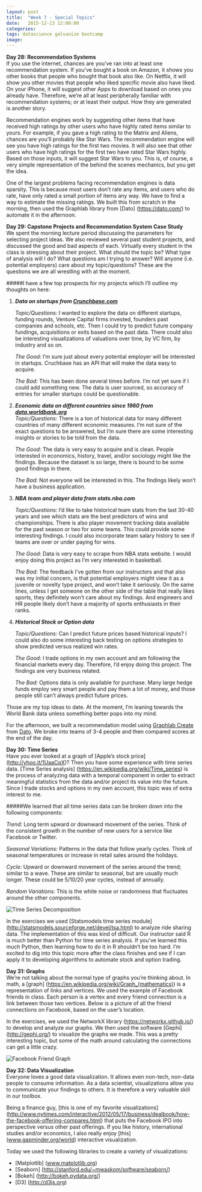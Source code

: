 ```yaml
---
layout: post
title:  "Week 7 - Special Topics"
date:   2015-12-13 12:00:00
categories:
tags: datascience galvanize bootcamp
image:
---
```


**Day 28: Recommendation Systems**  
If you use the internet, chances are you’ve ran into at least one recommendation system. If you’ve bought a book on Amazon, it shows you other books that people who bought that book also like. On Netflix, it will show you other movies that people who liked specific movie also have liked. On your iPhone, it will suggest other Apps to download based on ones you already have. Therefore, we’re all at least peripherally familiar with recommendation systems; or at least their output. How they are generated is another story.

Recommendation engines work by suggesting other items that have received high ratings by other users who have highly rated items similar to yours. For example, if you gave a high rating to the Matrix and Aliens, chances are you’ll probably like Star Wars. The recommendation engine will see you have high ratings for the first two movies. It will also see that other users who have high ratings for the first two have rated Star Wars highly. Based on those inputs, it will suggest Star Wars to you. This is, of course, a very simple representation of the behind the scenes mechanics, but you get the idea.

One of the largest problems facing recommendation engines is data sparsity. This is because most users don’t rate any items, and users who do rate, have only rated a small portion of items any way. We have to find a way to estimate the missing ratings. We built this from scratch in the morning, then used the Graphlab library from [Dato] (https://dato.com/) to automate it in the afternoon.

**Day 29: Capstone Projects and Recommendation System Case Study**  
We spent the morning lecture period discussing the parameters for selecting project ideas. We also reviewed several past student projects, and discussed the good and bad aspects of each. Virtually every student in the class is stressing about their project. What should the topic be? What type of analysis will I do? What questions am I trying to answer? Will anyone (i.e. potential employers) care about my topic/questions? These are the questions we are all wrestling with at the moment.

#####I have a few top prospects for my projects which I’ll outline my thoughts on here:

1. **_Data on startups from [Crunchbase.com](www.crunchbase.com)_**  

	*Topic/Questions:* I wanted to explore the data on different startups, funding rounds, Venture Capital firms invested, founders past companies and schools, etc. Then I could try to predict future company fundings, acquisitions or exits based on the past data. There could also be interesting visualizations of valuations over time, by VC firm, by industry and so on.

	*The Good:* I’m sure just about every potential employer will be interested in startups. Cruchbase has an API that will make the data easy to acquire.

	*The Bad:* This has been done several times before. I’m not yet sure if I could add something new. The data is user sourced, so accuracy of entries for smaller startups could be questionable.

2.  **_Economic data on different countries since 1960 from [data.worldbank.org](data.worldbank.org)_**  
*Topic/Questions:* There is a ton of historical data for many different countries of many different economic measures. I’m not sure of the exact questions to be answered, but I’m sure there are some interesting insights or stories to be told from the data.

	*The Good:* The data is very easy to acquire and is clean. People interested in economics, history, travel, and/or sociology might like the findings. Because the dataset is so large, there is bound to be some good findings in there.

	*The Bad:* Not everyone will be interested in this. The findings likely won’t have a business application.

3. **_NBA team and player data from stats.nba.com_**  

	*Topic/Questions:* I’d like to take historical team stats from the last 30-40 years and see which stats are the best predictors of wins and championships. There is also player movement tracking data available for the past season or two for some teams. This could provide some interesting findings. I could also incorporate team salary history to see if teams are over or under paying for wins.

	*The Good:* Data is very easy to scrape from NBA stats website. I would enjoy doing this project as I’m very interested in basketball.

	*The Bad:* The feedback I’ve gotten from our instructors and that also was my initial concern, is that potential employers might view it as a juvenile or novelty type project, and won’t take it seriously. On the same lines, unless I get someone on the other side of the table that really likes sports, they definitely won’t care about my findings. And engineers and HR people likely don’t have a majority of sports enthusiasts in their ranks.

4. **_Historical Stock or Option data_**  

	*Topic/Questions:* Can I predict future prices based historical inputs? I could also do some interesting back testing on options strategies to show predicted versus realized win rates.

	*The Good:* I trade options in my own account and am following the financial markets every day. Therefore, I’d enjoy doing this project. The findings are very business related.

	*The Bad:* Options data is only available for purchase. Many large hedge funds employ very smart people and pay them a lot of money, and those people still can’t always predict future prices.


Those are my top ideas to date. At the moment, I’m leaning towards the World Bank data unless something better pops into my mind.

For the afternoon, we built a recommendation model using [Graphlab Create](https://dato.com/products/create/) from [Dato](https://dato.com/). We broke into teams of 3-4 people and then compared scores at the end of the day.

**Day 30: Time Series**  
Have you ever looked at a graph of [Apple’s stock price] (http://yhoo.it/1UaaCqX)? Then you have some experience with time series data. [Time Series analysis] (https://en.wikipedia.org/wiki/Time_series) is the process of analyzing data with a temporal component in order to extract meaningful statistics from the data and/or project its value into the future. Since I trade stocks and options in my own account, this topic was of extra interest to me.

#####We learned that all time series data can be broken down into the following components:

*Trend:* Long term upward or downward movement of the series. Think of the consistent growth in the number of new users for a service like Facebook or Twitter.

*Seasonal Variations:* Patterns in the data that follow yearly cycles. Think of seasonal temperatures or increase in retail sales around the holidays.

*Cycle:* Upward or downward movement of the series around the trend; similar to a wave. These are similar to seasonal, but are usually much longer. These could be 5/10/20 year cycles, instead of annually.

*Random Variations:* This is the white noise or randomness that fluctuates around the other components.

![Time Series Decomposition](http://nashc.github.io/assets/images/time_series_decomposition.png)

In the exercises we used [Statsmodels time series module] (http://statsmodels.sourceforge.net/devel/tsa.html) to analyze ride sharing data. The implementation of this was kind of difficult. Our instructor said R is much better than Python for time series analysis. If you’ve learned this much Python, then learning how to do it in R shouldn’t be too hard. I’m excited to dig into this topic more after the class finishes and see if I can apply it to developing algorithms to automate stock and option trading.

**Day 31: Graphs**  
We’re not talking about the normal type of graphs you’re thinking about. In math, a [graph] (https://en.wikipedia.org/wiki/Graph_(mathematics)) is a representation of links and vertices. We used the example of Facebook friends in class. Each person is a vertex and every friend connection is a link between those two vertices. Below is a picture of all the friend connections on Facebook, based on the user’s location.

In the exercises, we used the NetworkX library (https://networkx.github.io/) to develop and analyze our graphs. We then used the software [Gephi] (http://gephi.org/) to visualize the graphs we made. This was a pretty interesting topic, but some of the math around calculating the connections can get a little crazy.

![Facebook Friend Graph](http://nashc.github.io/assets/images/facebook_graph.png)

**Day 32: Data Visualization**  
Everyone loves a good data visualization. It allows even non-tech, non-data people to consume information. As a data scientist, visualizations allow you to communicate your findings to others. It is therefore a very valuable skill in our toolbox.

Being a finance guy, [this is one of my favorite visualizations] (http://www.nytimes.com/interactive/2012/05/17/business/dealbook/how-the-facebook-offering-compares.html) that puts the Facebook IPO into perspective versus other past offerings. If you like history, international studies and/or economics, I also really enjoy [this] (www.gapminder.org/world) interactive visualization.

Today we used the following libraries to create a variety of visualizations:

* [Matplotlib] (www.matplotlib.org) 
* [Seaborn] (http://stanford.edu/~mwaskom/software/seaborn/)
* [Bokeh] (http://bokeh.pydata.org/)
* [D3] (http://d3js.org)